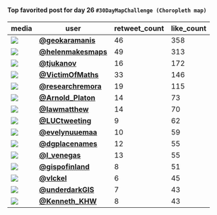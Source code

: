 #### Top favorited post for day 26 `#30DayMapChallenge (Choropleth map)`
| media                                                | user                                                                                 |   retweet_count |   like_count |
|------------------------------------------------------|--------------------------------------------------------------------------------------|-----------------|--------------|
| ![](https://pbs.twimg.com/media/FFJUMitWQAATWaB.png) | **[@geokaramanis](https://twitter.com/geokaramanis/status/1464326533233975297)**     |              46 |          358 |
| ![](https://pbs.twimg.com/media/FFHmJz8XIAMixA5.jpg) | **[@helenmakesmaps](https://twitter.com/helenmakesmaps/status/1464204743509745679)** |              49 |          313 |
| ![](https://pbs.twimg.com/media/FFCt41rWYAgG099.jpg) | **[@tjukanov](https://twitter.com/tjukanov/status/1464105385221099524)**             |              16 |          172 |
| ![](https://pbs.twimg.com/media/FFJMxFdWUAUpk6A.jpg) | **[@VictimOfMaths](https://twitter.com/VictimOfMaths/status/1464318176615976965)**   |              33 |          146 |
| ![](https://pbs.twimg.com/media/FFHvfN5XoAUGsMZ.jpg) | **[@researchremora](https://twitter.com/researchremora/status/1464214679136444452)** |              19 |          115 |
| ![](https://pbs.twimg.com/media/FFHEyrZXIAEqYrJ.jpg) | **[@Arnold_Platon](https://twitter.com/Arnold_Platon/status/1464167741900918785)**   |              14 |           73 |
| ![](https://pbs.twimg.com/media/FFJ2XWTXsAgfkD3.jpg) | **[@Iawmatthew](https://twitter.com/Iawmatthew/status/1464364459644887047)**         |              14 |           70 |
| ![](https://pbs.twimg.com/media/FFG8KvoWQAE61uO.jpg) | **[@LUCtweeting](https://twitter.com/LUCtweeting/status/1464158248274210816)**       |               9 |           62 |
| ![](https://pbs.twimg.com/media/FFHP-QMXMAAraL6.jpg) | **[@evelynuuemaa](https://twitter.com/evelynuuemaa/status/1464180252536619013)**     |              10 |           59 |
| ![](https://pbs.twimg.com/media/FFI3Vm7XEAAMozM.jpg) | **[@dgplacenames](https://twitter.com/dgplacenames/status/1464294664257916929)**     |              12 |           55 |
| ![](https://pbs.twimg.com/media/FFJjqSzWYAYD-qH.jpg) | **[@l_venegas](https://twitter.com/l_venegas/status/1464343850655391744)**           |              13 |           55 |
| ![](https://pbs.twimg.com/media/FFGR07eWUAAc2nx.jpg) | **[@gispofinland](https://twitter.com/gispofinland/status/1464111695744446465)**     |               8 |           51 |
| ![](https://pbs.twimg.com/media/FFJ3OZ-XEAIqSSj.jpg) | **[@vlckel](https://twitter.com/vlckel/status/1464365682489966598)**                 |               6 |           45 |
| ![](https://pbs.twimg.com/media/FFIRWaQWQAEYRbk.jpg) | **[@underdarkGIS](https://twitter.com/underdarkGIS/status/1464252103224868865)**     |               7 |           43 |
| ![](https://pbs.twimg.com/media/FFId2PKVEAMMDMK.jpg) | **[@Kenneth_KHW](https://twitter.com/Kenneth_KHW/status/1464265662692356098)**       |               8 |           43 |
 
